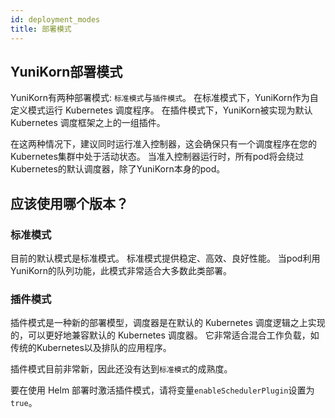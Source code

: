 ```yaml
---
id: deployment_modes
title: 部署模式
---
```


<!--
Licensed to the Apache Software Foundation (ASF) under one
or more contributor license agreements.  See the NOTICE file
distributed with this work for additional information
regarding copyright ownership.  The ASF licenses this file
to you under the Apache License, Version 2.0 (the
"License"); you may not use this file except in compliance
with the License.  You may obtain a copy of the License at

  http://www.apache.org/licenses/LICENSE-2.0

Unless required by applicable law or agreed to in writing,
software distributed under the License is distributed on an
"AS IS" BASIS, WITHOUT WARRANTIES OR CONDITIONS OF ANY
KIND, either express or implied.  See the License for the
specific language governing permissions and limitations
under the License.
-->

## YuniKorn部署模式

YuniKorn有两种部署模式: `标准模式`与`插件模式`。 
在标准模式下，YuniKorn作为自定义模式运行 Kubernetes 调度程序。
在插件模式下，YuniKorn被实现为默认 Kubernetes 调度框架之上的一组插件。

在这两种情况下，建议同时运行准入控制器，这会确保只有一个调度程序在您的Kubernetes集群中处于活动状态。
当准入控制器运行时，所有pod将会绕过Kubernetes的默认调度器，除了YuniKorn本身的pod。

## 应该使用哪个版本？

### 标准模式

目前的默认模式是标准模式。 标准模式提供稳定、高效、良好性能。
当pod利用YuniKorn的队列功能，此模式非常适合大多数此类部署。

### 插件模式

插件模式是一种新的部署模型，调度器是在默认的 Kubernetes 调度逻辑之上实现的，可以更好地兼容默认的 Kubernetes 调度器。
它非常适合混合工作负载，如传统的Kubernetes以及排队的应用程序。

插件模式目前非常新，因此还没有达到`标准模式`的成熟度。

要在使用 Helm 部署时激活插件模式，请将变量`enableSchedulerPlugin`设置为`true`。
